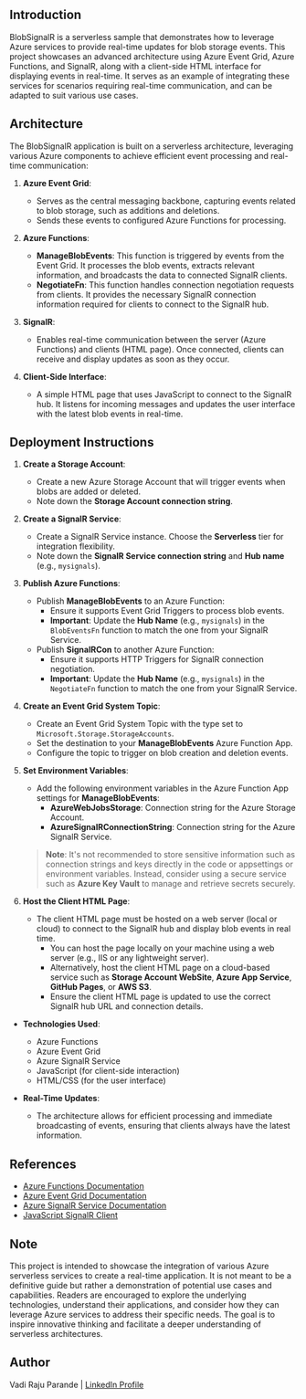 ## Introduction

BlobSignalR is a serverless sample that demonstrates how to leverage Azure services to provide real-time updates for blob storage events. This project showcases an advanced architecture using Azure Event Grid, Azure Functions, and SignalR, along with a client-side HTML interface for displaying events in real-time. It serves as an example of integrating these services for scenarios requiring real-time communication, and can be adapted to suit various use cases.

## Architecture

The BlobSignalR application is built on a serverless architecture, leveraging various Azure components to achieve efficient event processing and real-time communication:

1. **Azure Event Grid**: 
   - Serves as the central messaging backbone, capturing events related to blob storage, such as additions and deletions.
   - Sends these events to configured Azure Functions for processing.

2. **Azure Functions**: 
   - **ManageBlobEvents**: This function is triggered by events from the Event Grid. It processes the blob events, extracts relevant information, and broadcasts the data to connected SignalR clients.
   - **NegotiateFn**: This function handles connection negotiation requests from clients. It provides the necessary SignalR connection information required for clients to connect to the SignalR hub.

3. **SignalR**: 
   - Enables real-time communication between the server (Azure Functions) and clients (HTML page). Once connected, clients can receive and display updates as soon as they occur.

4. **Client-Side Interface**:
   - A simple HTML page that uses JavaScript to connect to the SignalR hub. It listens for incoming messages and updates the user interface with the latest blob events in real-time.

## Deployment Instructions

1. **Create a Storage Account**:
   - Create a new Azure Storage Account that will trigger events when blobs are added or deleted.
   - Note down the **Storage Account connection string**.

2. **Create a SignalR Service**:
   - Create a SignalR Service instance. Choose the **Serverless** tier for integration flexibility.
   - Note down the **SignalR Service connection string** and **Hub name** (e.g., `mysignals`).

3. **Publish Azure Functions**:
   - Publish **ManageBlobEvents** to an Azure Function:
     - Ensure it supports Event Grid Triggers to process blob events.
     - **Important**: Update the **Hub Name** (e.g., `mysignals`) in the `BlobEventsFn` function to match the one from your SignalR Service.
   - Publish **SignalRCon** to another Azure Function:
     - Ensure it supports HTTP Triggers for SignalR connection negotiation.
     - **Important**: Update the **Hub Name** (e.g., `mysignals`) in the `NegotiateFn` function to match the one from your SignalR Service.

4. **Create an Event Grid System Topic**:
   - Create an Event Grid System Topic with the type set to `Microsoft.Storage.StorageAccounts`.
   - Set the destination to your **ManageBlobEvents** Azure Function App.
   - Configure the topic to trigger on blob creation and deletion events.

5. **Set Environment Variables**:
   - Add the following environment variables in the Azure Function App settings for **ManageBlobEvents**:
     - **AzureWebJobsStorage**: Connection string for the Azure Storage Account.
     - **AzureSignalRConnectionString**: Connection string for the Azure SignalR Service.

   > **Note**: It's not recommended to store sensitive information such as connection strings and keys directly in the code or appsettings or environment variables. Instead, consider using a secure service such as **Azure Key Vault** to manage and retrieve secrets securely. 

6. **Host the Client HTML Page**:
   - The client HTML page must be hosted on a web server (local or cloud) to connect to the SignalR hub and display blob events in real time.
     - You can host the page locally on your machine using a web server (e.g., IIS or any lightweight server).
     - Alternatively, host the client HTML page on a cloud-based service such as **Storage Account WebSite**, **Azure App Service**, **GitHub Pages**, or **AWS S3**.
     - Ensure the client HTML page is updated to use the correct SignalR hub URL and connection details.


- **Technologies Used**:
  - Azure Functions
  - Azure Event Grid
  - Azure SignalR Service
  - JavaScript (for client-side interaction)
  - HTML/CSS (for the user interface)

- **Real-Time Updates**: 
  - The architecture allows for efficient processing and immediate broadcasting of events, ensuring that clients always have the latest information.

## References

- [Azure Functions Documentation](https://docs.microsoft.com/en-us/azure/azure-functions/)
- [Azure Event Grid Documentation](https://docs.microsoft.com/en-us/azure/event-grid/)
- [Azure SignalR Service Documentation](https://docs.microsoft.com/en-us/azure/azure-signalr/)
- [JavaScript SignalR Client](https://docs.microsoft.com/en-us/azure/azure-signalr/signalr-overview)

## Note

This project is intended to showcase the integration of various Azure serverless services to create a real-time application. It is not meant to be a definitive guide but rather a demonstration of potential use cases and capabilities. Readers are encouraged to explore the underlying technologies, understand their applications, and consider how they can leverage Azure services to address their specific needs. The goal is to inspire innovative thinking and facilitate a deeper understanding of serverless architectures.

## Author

Vadi Raju Parande | [LinkedIn Profile](https://www.linkedin.com/in/yourprofile)


